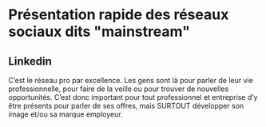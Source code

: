 # Présentation rapide des réseaux sociaux dits "mainstream"

## Linkedin
C’est le réseau pro par excellence. Les gens sont là pour parler de leur vie professionnelle, pour faire de la veille ou pour trouver de nouvelles opportunités. C’est donc important pour tout professionnel et entreprise d’y être présents pour parler de ses offres, mais SURTOUT développer son image et/ou sa marque employeur.
